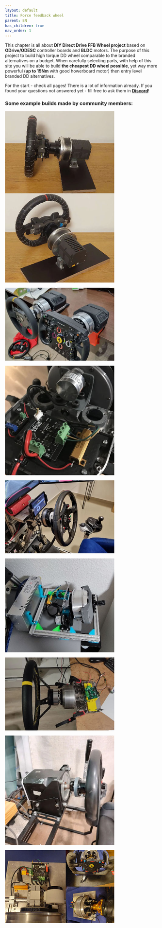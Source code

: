 ```yaml
---
layout: default
title: Force feedback wheel
parent: EN
has_children: true
nav_order: 1
---
```


This chapter is all about **DIY Direct Drive FFB Wheel project** based on **ODrive/ODESC** controller boards and **BLDC** motors. 
The purpose of this project to build high torque DD wheel comparable to the branded alternatives on a budget. 
When carefully selecting parts, with help of this site you will be able to build **the cheapest DD wheel possible**,
yet way more powerful (**up to 15Nm** with good howerboard motor) then entry level branded DD alternatives.

For the start - check all pages! There is a lot of information already. If you found your questions not answered yet - 
fill free to ask them in [**Discord**](https://discord.gg/Gt6rnvrZKu)!

### Some example builds made by community members:

<img src="../../assets/images/showcase_06.jpg">

[<img src="../../assets/images/showcase_05.jpg">](https://discord.com/channels/1043156600468287539/1043161800545423411/1186788522473037947)

[<img src="../../assets/images/showcase_01.jpg">](https://discord.com/channels/1043156600468287539/1043161800545423411/1046439148711596102)

[<img src="../../assets/images/showcase_02.jpg">](https://discord.com/channels/1043156600468287539/1043161800545423411/1047987630345818142)

[<img src="../../assets/images/showcase_07.jpg">](https://diy-blog.org/2023/08/23/diy-directdrive-forcefeedback-lenkrad-aus-einem-hoverboard-motor-teil-2/)

[<img src="../../assets/images/showcase_03.jpg">](https://discord.com/channels/1043156600468287539/1043166146431553647/1048983069996105778)

[<img src="../../assets/images/showcase_04.jpg">](https://discord.com/channels/1043156600468287539/1053623628870189098/1053623758318997504)

[<img src="../../assets/images/showcase_00.jpg">](https://discord.com/channels/1043156600468287539/1043166146431553647/1043179437857976330)

